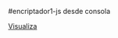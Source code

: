 
#encriptador1-js desde consola


<a href="https://mauricioandrespulgarin.github.io/encriptador1-js/"> Visualiza
